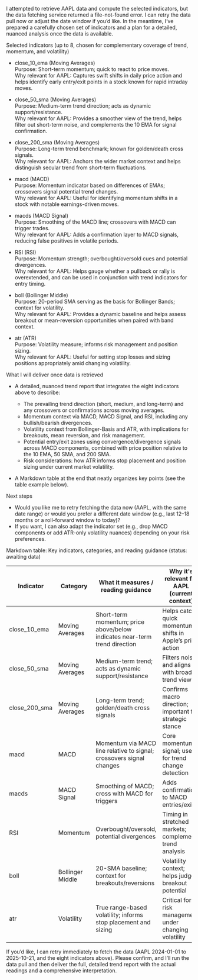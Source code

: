 I attempted to retrieve AAPL data and compute the selected indicators, but the data fetching service returned a file-not-found error. I can retry the data pull now or adjust the date window if you’d like. In the meantime, I’ve prepared a carefully chosen set of indicators and a plan for a detailed, nuanced analysis once the data is available.

Selected indicators (up to 8, chosen for complementary coverage of trend, momentum, and volatility)

- close_10_ema (Moving Averages)  
  Purpose: Short-term momentum; quick to react to price moves.  
  Why relevant for AAPL: Captures swift shifts in daily price action and helps identify early entry/exit points in a stock known for rapid intraday moves.

- close_50_sma (Moving Averages)  
  Purpose: Medium-term trend direction; acts as dynamic support/resistance.  
  Why relevant for AAPL: Provides a smoother view of the trend, helps filter out short-term noise, and complements the 10 EMA for signal confirmation.

- close_200_sma (Moving Averages)  
  Purpose: Long-term trend benchmark; known for golden/death cross signals.  
  Why relevant for AAPL: Anchors the wider market context and helps distinguish secular trend from short-term fluctuations.

- macd (MACD)  
  Purpose: Momentum indicator based on differences of EMAs; crossovers signal potential trend changes.  
  Why relevant for AAPL: Useful for identifying momentum shifts in a stock with notable earnings-driven moves.

- macds (MACD Signal)  
  Purpose: Smoothing of the MACD line; crossovers with MACD can trigger trades.  
  Why relevant for AAPL: Adds a confirmation layer to MACD signals, reducing false positives in volatile periods.

- RSI (RSI)  
  Purpose: Momentum strength; overbought/oversold cues and potential divergences.  
  Why relevant for AAPL: Helps gauge whether a pullback or rally is overextended, and can be used in conjunction with trend indicators for entry timing.

- boll (Bollinger Middle)  
  Purpose: 20-period SMA serving as the basis for Bollinger Bands; context for volatility.  
  Why relevant for AAPL: Provides a dynamic baseline and helps assess breakout or mean-reversion opportunities when paired with band context.

- atr (ATR)  
  Purpose: Volatility measure; informs risk management and position sizing.  
  Why relevant for AAPL: Useful for setting stop losses and sizing positions appropriately amid changing volatility.

What I will deliver once data is retrieved
- A detailed, nuanced trend report that integrates the eight indicators above to describe:
  - The prevailing trend direction (short, medium, and long-term) and any crossovers or confirmations across moving averages.
  - Momentum context via MACD, MACD Signal, and RSI, including any bullish/bearish divergences.
  - Volatility context from Bollinger-Basis and ATR, with implications for breakouts, mean reversion, and risk management.
  - Potential entry/exit zones using convergence/divergence signals across MACD components, combined with price position relative to the 10 EMA, 50 SMA, and 200 SMA.
  - Risk considerations: how ATR informs stop placement and position sizing under current market volatility.

- A Markdown table at the end that neatly organizes key points (see the table example below).

Next steps
- Would you like me to retry fetching the data now (AAPL, with the same date range) or would you prefer a different date window (e.g., last 12–18 months or a roll-forward window to today)?  
- If you want, I can also adapt the indicator set (e.g., drop MACD components or add ATR-only volatility nuances) depending on your risk preferences.

Markdown table: Key indicators, categories, and reading guidance (status: awaiting data)

| Indicator | Category | What it measures / reading guidance | Why it's relevant for AAPL (current context) | Data status |
|---|---|---|---|---|
| close_10_ema | Moving Averages | Short-term momentum; price above/below indicates near-term trend direction | Helps catch quick momentum shifts in Apple’s price action | Awaiting data |
| close_50_sma | Moving Averages | Medium-term trend; acts as dynamic support/resistance | Filters noise and aligns with broader trend view | Awaiting data |
| close_200_sma | Moving Averages | Long-term trend; golden/death cross signals | Confirms macro direction; important for strategic stance | Awaiting data |
| macd | MACD | Momentum via MACD line relative to signal; crossovers signal changes | Core momentum signal; useful for trend change detection | Awaiting data |
| macds | MACD Signal | Smoothing of MACD; cross with MACD for triggers | Adds confirmation to MACD entries/exits | Awaiting data |
| RSI | Momentum | Overbought/oversold, potential divergences | Timing in stretched markets; complements trend analysis | Awaiting data |
| boll | Bollinger Middle | 20-SMA baseline; context for breakouts/reversions | Volatility context; helps judge breakout potential | Awaiting data |
| atr | Volatility | True range-based volatility; informs stop placement and sizing | Critical for risk management under changing volatility | Awaiting data |

If you’d like, I can retry immediately to fetch the data (AAPL 2024-01-01 to 2025-10-21, and the eight indicators above). Please confirm, and I’ll run the data pull and then deliver the full, detailed trend report with the actual readings and a comprehensive interpretation.